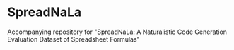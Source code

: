 # SpreadNaLa
Accompanying repository for "SpreadNaLa: A Naturalistic Code Generation Evaluation Dataset of Spreadsheet Formulas"
